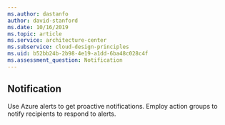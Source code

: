 ```yaml
---
ms.author: dastanfo
author: david-stanford
ms.date: 10/16/2019
ms.topic: article
ms.service: architecture-center
ms.subservice: cloud-design-principles
ms.uid: b52bb24b-2b98-4e19-a1dd-6ba48c028c4f
ms.assessment_question: Notification
---
```

## Notification

Use Azure alerts to get proactive notifications. Employ action groups to notify recipients to respond to alerts.
